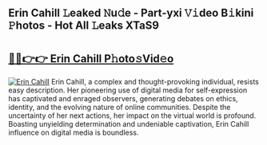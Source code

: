 ## Erin Cahill 𝙻eaked 𝙽u𝚍e - Part-yxi 𝚅𝚒deo B𝚒kini 𝙿hotos - Hot All 𝙻eaks XTaS9

# <h2><a href="http://ld35eq1.urlbe.top/?page=Erin+Cahill">🔗🔗👉👉 Erin Cahill P𝚑oto𝚜Vid𝚎o</a></h2>

[![Erin Cahill](https://i.imgur.com/eBuTRDB.gif)](http://ld35eq1.urlbe.top/?page=Erin+Cahill)
Erin Cahill, a complex and thought-provoking individual, resists easy description. Her pioneering use of digital media for self-expression has captivated and enraged observers, generating debates on ethics, identity, and the evolving nature of online communities. Despite the uncertainty of her next actions, her impact on the virtual world is profound. Boasting unyielding determination and undeniable captivation, Erin Cahill influence on digital media is boundless.
